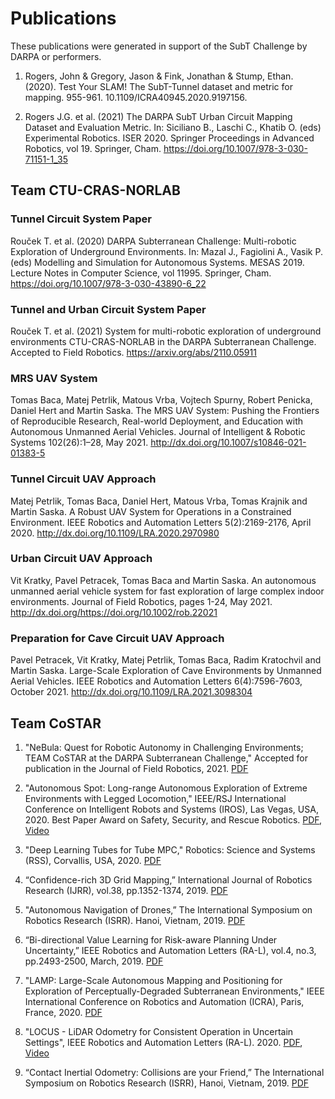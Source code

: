 # Publications

These publications were generated in support of the SubT Challenge by DARPA or performers.

1. Rogers, John & Gregory, Jason & Fink, Jonathan & Stump, Ethan. (2020). Test Your SLAM! The SubT-Tunnel dataset and metric for mapping. 955-961. 10.1109/ICRA40945.2020.9197156.

1. Rogers J.G. et al. (2021) The DARPA SubT Urban Circuit Mapping Dataset and Evaluation Metric. In: Siciliano B., Laschi C., Khatib O. (eds) Experimental Robotics. ISER 2020. Springer Proceedings in Advanced Robotics, vol 19. Springer, Cham. https://doi.org/10.1007/978-3-030-71151-1_35

## Team CTU-CRAS-NORLAB

### Tunnel Circuit System Paper
Rouček T. et al. (2020) DARPA Subterranean Challenge: Multi-robotic Exploration of Underground Environments. In: Mazal J., Fagiolini A., Vasik P. (eds) Modelling and Simulation for Autonomous Systems. MESAS 2019. Lecture Notes in Computer Science, vol 11995. Springer, Cham. https://doi.org/10.1007/978-3-030-43890-6_22

### Tunnel and Urban Circuit System Paper
Rouček T. et al. (2021) System for multi-robotic exploration of underground environments CTU-CRAS-NORLAB in the DARPA Subterranean Challenge. Accepted to Field Robotics. https://arxiv.org/abs/2110.05911

### MRS UAV System
Tomas Baca, Matej Petrlik, Matous Vrba, Vojtech Spurny, Robert Penicka, Daniel Hert and Martin Saska. The MRS UAV System: Pushing the Frontiers of Reproducible Research, Real-world Deployment, and Education with Autonomous Unmanned Aerial Vehicles. Journal of Intelligent & Robotic Systems 102(26):1–28, May 2021. http://dx.doi.org/10.1007/s10846-021-01383-5

### Tunnel Circuit UAV Approach
Matej Petrlik, Tomas Baca, Daniel Hert, Matous Vrba, Tomas Krajnik and Martin Saska. A Robust UAV System for Operations in a Constrained Environment. IEEE Robotics and Automation Letters 5(2):2169-2176, April 2020. http://dx.doi.org/10.1109/LRA.2020.2970980

### Urban Circuit UAV Approach
Vit Kratky, Pavel Petracek, Tomas Baca and Martin Saska. An autonomous unmanned aerial vehicle system for fast exploration of large complex indoor environments. Journal of Field Robotics, pages 1-24, May 2021. http://dx.doi.org/https://doi.org/10.1002/rob.22021

### Preparation for Cave Circuit UAV Approach
Pavel Petracek, Vit Kratky, Matej Petrlik, Tomas Baca, Radim Kratochvil and Martin Saska. Large-Scale Exploration of Cave Environments by Unmanned Aerial Vehicles. IEEE Robotics and Automation Letters 6(4):7596-7603, October 2021. http://dx.doi.org/10.1109/LRA.2021.3098304

## Team CoSTAR

1. "NeBula: Quest for Robotic Autonomy in Challenging Environments; TEAM CoSTAR at the DARPA Subterranean Challenge," Accepted for publication in the Journal of Field Robotics, 2021. [PDF](https://arxiv.org/pdf/2103.11470.pdf)

1. "Autonomous Spot: Long-range Autonomous Exploration of Extreme Environments with Legged Locomotion," IEEE/RSJ International Conference on Intelligent Robots and Systems (IROS), Las Vegas, USA, 2020. Best Paper Award on Safety, Security, and Rescue Robotics. [PDF](https://arxiv.org/pdf/2010.09259.pdf), [Video](https://www.youtube.com/watch?v=VitjPLRdY8g)

1. "Deep Learning Tubes for Tube MPC," Robotics: Science and Systems (RSS), Corvallis, USA, 2020. [PDF](https://arxiv.org/pdf/2002.01587.pdf)

1. “Confidence-rich 3D Grid Mapping,” International Journal of Robotics Research (IJRR), vol.38, pp.1352-1374, 2019. [PDF](https://arxiv.org/pdf/2006.15754.pdf)

1. "Autonomous Navigation of Drones,” The International Symposium on Robotics Research (ISRR). Hanoi, Vietnam, 2019. [PDF](https://drive.google.com/file/d/1vyHcbSQi8UgUtLhUz3lKeQhGDbZU0Gvl/view?usp=sharing)

1. “Bi-directional Value Learning for Risk-aware Planning Under Uncertainty,” IEEE Robotics and Automation Letters (RA-L), vol.4, no.3, pp.2493-2500, March, 2019. [PDF](https://arxiv.org/pdf/1902.05698.pdf)

1. "LAMP: Large-Scale Autonomous Mapping and Positioning for Exploration of Perceptually-Degraded Subterranean Environments," IEEE International Conference on Robotics and Automation (ICRA), Paris, France, 2020. [PDF](https://arxiv.org/pdf/2003.01744.pdf)

1. "LOCUS - LiDAR Odometry for Consistent Operation in Uncertain Settings", IEEE Robotics and Automation Letters (RA-L). 2020. [PDF](https://arxiv.org/abs/2012.14447), [Video](https://www.youtube.com/watch?v=b2lBQ-q5rOE)

1. “Contact Inertial Odometry: Collisions are your Friend,” The International Symposium on Robotics Research (ISRR), Hanoi, Vietnam, 2019. [PDF](https://arxiv.org/pdf/1909.00079.pdf)
